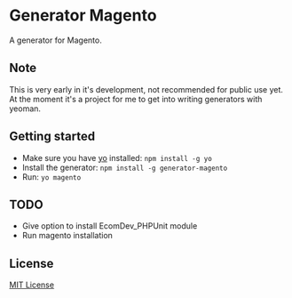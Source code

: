 # Generator Magento

A generator for Magento.

## Note

This is very early in it's development, not recommended for public use yet. At the moment it's a
project for me to get into writing generators with yeoman.

## Getting started
- Make sure you have [yo](https://github.com/yeoman/yo) installed:
    `npm install -g yo`
- Install the generator: `npm install -g generator-magento`
- Run: `yo magento`

## TODO

 - Give option to install EcomDev_PHPUnit module
 - Run magento installation

## License
[MIT License](http://en.wikipedia.org/wiki/MIT_License)
